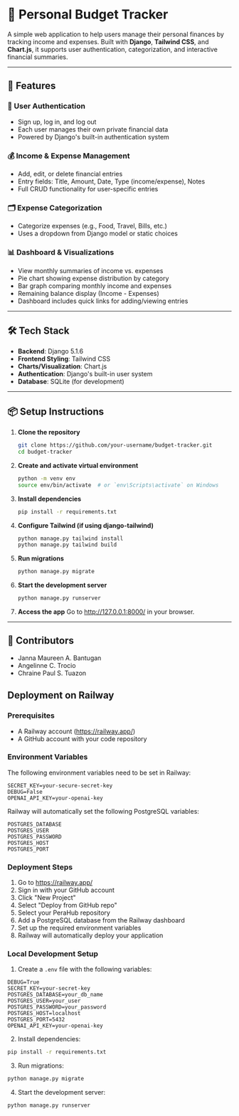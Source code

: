 # 💸 Personal Budget Tracker

A simple web application to help users manage their personal finances by tracking income and expenses. Built with **Django**, **Tailwind CSS**, and **Chart.js**, it supports user authentication, categorization, and interactive financial summaries.

---

## 🚀 Features

### 🔐 User Authentication
- Sign up, log in, and log out
- Each user manages their own private financial data
- Powered by Django's built-in authentication system

### 💰 Income & Expense Management
- Add, edit, or delete financial entries
- Entry fields: Title, Amount, Date, Type (income/expense), Notes
- Full CRUD functionality for user-specific entries

### 🗂 Expense Categorization
- Categorize expenses (e.g., Food, Travel, Bills, etc.)
- Uses a dropdown from Django model or static choices

### 📊 Dashboard & Visualizations
- View monthly summaries of income vs. expenses
- Pie chart showing expense distribution by category
- Bar graph comparing monthly income and expenses
- Remaining balance display (Income - Expenses)
- Dashboard includes quick links for adding/viewing entries

---

## 🛠 Tech Stack

- **Backend**: Django 5.1.6
- **Frontend Styling**: Tailwind CSS
- **Charts/Visualization**: Chart.js
- **Authentication**: Django's built-in user system
- **Database**: SQLite (for development)

---

## 📦 Setup Instructions

1. **Clone the repository**
   ```bash
   git clone https://github.com/your-username/budget-tracker.git
   cd budget-tracker

2. **Create and activate virtual environment**
   ```bash
   python -m venv env
   source env/bin/activate  # or `env\Scripts\activate` on Windows

3. **Install dependencies**
    ```bash
   pip install -r requirements.txt

4. **Configure Tailwind (if using django-tailwind)**
   ```bash
   python manage.py tailwind install
   python manage.py tailwind build

5. **Run migrations**
   ```bash
   python manage.py migrate

6. **Start the development server**
    ```bash
   python manage.py runserver

7. **Access the app**
   Go to http://127.0.0.1:8000/ in your browser.

---

## 👥 Contributors
- Janna Maureen A. Bantugan
- Angelinne C. Trocio
- Chraine Paul S. Tuazon

## Deployment on Railway

### Prerequisites
- A Railway account (https://railway.app/)
- A GitHub account with your code repository

### Environment Variables
The following environment variables need to be set in Railway:

```
SECRET_KEY=your-secure-secret-key
DEBUG=False
OPENAI_API_KEY=your-openai-key
```

Railway will automatically set the following PostgreSQL variables:
```
POSTGRES_DATABASE
POSTGRES_USER
POSTGRES_PASSWORD
POSTGRES_HOST
POSTGRES_PORT
```

### Deployment Steps
1. Go to https://railway.app/
2. Sign in with your GitHub account
3. Click "New Project"
4. Select "Deploy from GitHub repo"
5. Select your PeraHub repository
6. Add a PostgreSQL database from the Railway dashboard
7. Set up the required environment variables
8. Railway will automatically deploy your application

### Local Development Setup
1. Create a `.env` file with the following variables:
```
DEBUG=True
SECRET_KEY=your-secret-key
POSTGRES_DATABASE=your_db_name
POSTGRES_USER=your_user
POSTGRES_PASSWORD=your_password
POSTGRES_HOST=localhost
POSTGRES_PORT=5432
OPENAI_API_KEY=your-openai-key
```

2. Install dependencies:
```bash
pip install -r requirements.txt
```

3. Run migrations:
```bash
python manage.py migrate
```

4. Start the development server:
```bash
python manage.py runserver
```


